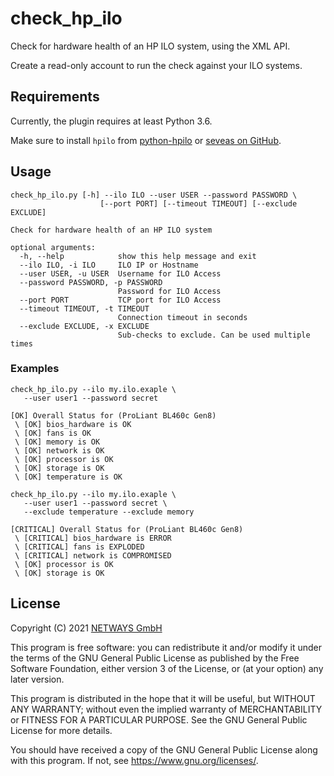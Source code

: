 # check_hp_ilo

Check for hardware health of an HP ILO system, using the XML API.

Create a read-only account to run the check against your ILO systems.

## Requirements

Currently, the plugin requires at least Python 3.6.

Make sure to install `hpilo` from [python-hpilo] or [seveas on GitHub].

[python-hpilo]: https://pypi.org/project/python-hpilo/
[seveas on GitHub]: https://github.com/seveas/python-hpilo

## Usage

```
check_hp_ilo.py [-h] --ilo ILO --user USER --password PASSWORD \
                    [--port PORT] [--timeout TIMEOUT] [--exclude EXCLUDE]

Check for hardware health of an HP ILO system

optional arguments:
  -h, --help            show this help message and exit
  --ilo ILO, -i ILO     ILO IP or Hostname
  --user USER, -u USER  Username for ILO Access
  --password PASSWORD, -p PASSWORD
                        Password for ILO Access
  --port PORT           TCP port for ILO Access
  --timeout TIMEOUT, -t TIMEOUT
                        Connection timeout in seconds
  --exclude EXCLUDE, -x EXCLUDE
                        Sub-checks to exclude. Can be used multiple times
```

### Examples

```
check_hp_ilo.py --ilo my.ilo.exaple \
   --user user1 --password secret

[OK] Overall Status for (ProLiant BL460c Gen8)
 \ [OK] bios_hardware is OK
 \ [OK] fans is OK
 \ [OK] memory is OK
 \ [OK] network is OK
 \ [OK] processor is OK
 \ [OK] storage is OK
 \ [OK] temperature is OK
```

```
check_hp_ilo.py --ilo my.ilo.exaple \
   --user user1 --password secret \
   --exclude temperature --exclude memory

[CRITICAL] Overall Status for (ProLiant BL460c Gen8)
 \ [CRITICAL] bios_hardware is ERROR
 \ [CRITICAL] fans is EXPLODED
 \ [CRITICAL] network is COMPROMISED
 \ [OK] processor is OK
 \ [OK] storage is OK
```

## License

Copyright (C) 2021 [NETWAYS GmbH](mailto:info@netways.de)

This program is free software: you can redistribute it and/or modify
it under the terms of the GNU General Public License as published by
the Free Software Foundation, either version 3 of the License, or
(at your option) any later version.

This program is distributed in the hope that it will be useful,
but WITHOUT ANY WARRANTY; without even the implied warranty of
MERCHANTABILITY or FITNESS FOR A PARTICULAR PURPOSE.  See the
GNU General Public License for more details.

You should have received a copy of the GNU General Public License
along with this program.  If not, see <https://www.gnu.org/licenses/>.
